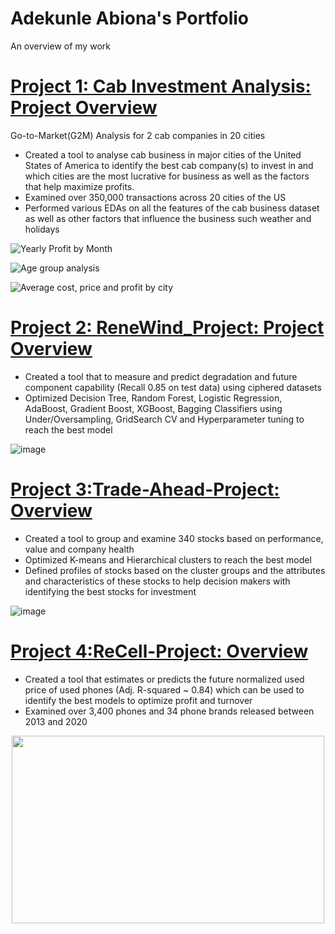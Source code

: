 # Adekunle Abiona's Portfolio
An overview of my work

# [Project 1: Cab Investment Analysis: Project Overview](https://github.com/Ariyo347/Cab-Investment-Analysis)
Go-to-Market(G2M) Analysis for 2 cab companies in 20 cities
* Created a tool to analyse cab business in major cities of the United States of America to identify the best cab company(s) to invest in and which cities are the most lucrative for business as well as the factors that help maximize profits.
* Examined over 350,000 transactions across 20 cities of the US
* Performed various EDAs on all the features of the cab business dataset as well as other factors that influence the business such weather and holidays

![Yearly Profit by Month](https://github.com/Ariyo347/Cab-Investment-Analysis/assets/113588909/9dd42562-9107-4a9b-9712-198b3cd598e8)

![Age group analysis](https://github.com/Ariyo347/Cab-Investment-Analysis/assets/113588909/1dd8c724-84e5-4855-b105-94ef130a050b)
  
![Average cost, price and profit by city](https://github.com/Ariyo347/Cab-Investment-Analysis/assets/113588909/09cd7dd0-5c3c-4cda-bee8-f976aad8381b)

 
# [Project 2: ReneWind_Project: Project Overview](https://github.com/Ariyo347/ReneWind_Project/)
* Created a tool that to measure and predict degradation and future component capability (Recall 0.85 on test data) using ciphered datasets
* Optimized Decision Tree, Random Forest, Logistic Regression, AdaBoost, Gradient Boost, XGBoost, Bagging Classifiers using Under/Oversampling, GridSearch CV and Hyperparameter tuning to reach the best model

![image](https://github.com/Ariyo347/Ariyo-s_Portfolio/assets/113588909/7632fe72-0ff8-4dab-b1e9-d2afd85b3548)

 
# [Project 3:Trade-Ahead-Project: Overview](https://github.com/Ariyo347/Trade-Ahead-Project/)
* Created a tool to group and examine 340 stocks based on performance, value and company health
* Optimized K-means and Hierarchical clusters to reach the best model
* Defined profiles of stocks based on the cluster groups and the attributes and characteristics of these stocks to help decision makers with identifying the best stocks for investment

![image](https://github.com/Ariyo347/Ariyo-s_Portfolio/assets/113588909/45678c05-f25d-48fb-a028-307dfae9d7f5)

# [Project 4:ReCell-Project: Overview](https://github.com/Ariyo347/ReCell-Project/)
* Created a tool that estimates or predicts the future normalized used price of used phones (Adj. R-squared ~ 0.84) which can be used to identify the best models to optimize profit and turnover
* Examined over 3,400 phones and 34 phone brands released between 2013 and 2020

<center><img src="https://github.com/Ariyo347/ReCell-Project/assets/113588909/2d722ed6-e45d-4cf5-82a9-865c00068fce" width="500" height="300"></center>
